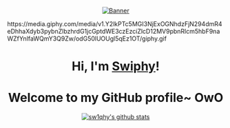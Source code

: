 <p align="center">
  <a href=""><img src="https://media.tenor.com/EtdcSPNMvvQAAAAi/furina-genshin-impact.gif" alt="Banner"></a>
</p>
https://media.giphy.com/media/v1.Y2lkPTc5MGI3NjExOGNhdzFjN294dmR4eDhhaXdyb3pybnZlbzhrdG1jcGptdWE3czEzciZlcD12MV9pbnRlcm5hbF9naWZfYnlfaWQmY3Q9Zw/odG50lUOUgl5qEz1OT/giphy.gif

<h1 align="center">Hi, I'm <a href="https://github.com/sw1qhy">Swiphy</a>!</h1>
<h1 align="center">Welcome to my GitHub profile~ OwO</h1>


<p align="center">
  <a href="https://github.com/sw1qhy"><img src="https://github-readme-stats.vercel.app/api?username=sw1qhy&hide_border=true&show_icons=true" alt="sw1qhy's github stats"></a>
</p>
